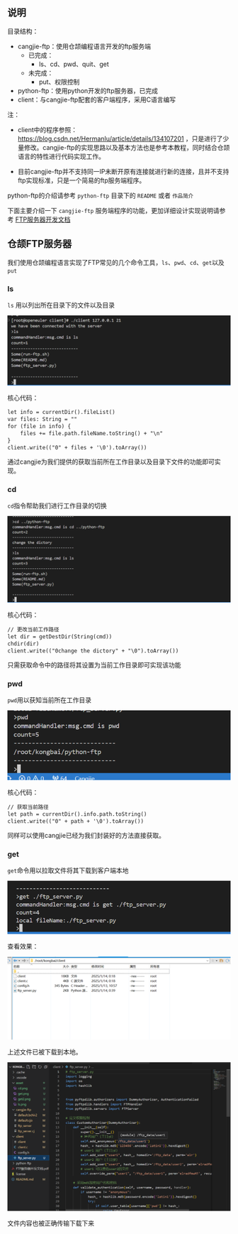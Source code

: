 ## 说明

目录结构：
- cangjie-ftp：使用仓颉编程语言开发的ftp服务端
    - 已完成：
        - ls、cd、pwd、quit、get
    - 未完成：
        - put、权限控制
- python-ftp：使用python开发的ftp服务器，已完成
- client：与cangjie-ftp配套的客户端程序，采用C语言编写

注：

- client中的程序参照：https://blog.csdn.net/HermanIu/article/details/134107201 ，只是进行了少量修改。cangjie-ftp的实现思路以及基本方法也是参考本教程，同时结合仓颉语言的特性进行代码实现工作。

- 目前cangjie-ftp并不支持同一IP未断开原有连接就进行新的连接，且并不支持ftp实现标准，只是一个简易的ftp服务端程序。

python-ftp的介绍请参考 `python-ftp` 目录下的 `README` 或者 `作品简介`

下面主要介绍一下 `cangjie-ftp` 服务端程序的功能，更加详细设计实现说明请参考 [FTP服务器开发文档](FTP服务器开发文档.pdf)

## 仓颉FTP服务器

我们使用仓颉编程语言实现了FTP常见的几个命令工具，`ls`、`pwd`、`cd`、`get`以及`put`

### ls

`ls` 用以列出所在目录下的文件以及目录

![](./asset/ls.png)

核心代码：

```cangjie
let info = currentDir().fileList()
var files: String = ""
for (file in info) {
    files += file.path.fileName.toString() + "\n"
}
client.write(("0" + files + '\0').toArray())
```

通过cangjie为我们提供的获取当前所在工作目录以及目录下文件的功能即可实现。

### cd

`cd`指令帮助我们进行工作目录的切换

![](./asset/cd.png)

核心代码：

```cangjie
// 更改当前工作路径
let dir = getDestDir(String(cmd))
chdir(dir)
client.write(("0change the dictory" + "\0").toArray())
```

只需获取命令中的路径将其设置为当前工作目录即可实现该功能

### pwd

`pwd`用以获知当前所在工作目录

![](./asset/pwd.png)

核心代码：

```cangjie
// 获取当前路径
let path = currentDir().info.path.toString()
client.write(("0" + path + '\0').toArray())
```

同样可以使用cangjie已经为我们封装好的方法直接获取。

### get

`get`命令用以拉取文件将其下载到客户端本地

![](./asset/get.png)

查看效果：

![](./asset/get2.png)

上述文件已被下载到本地。

![](./asset/get3.png)

文件内容也被正确传输下载下来

